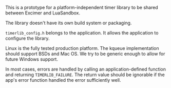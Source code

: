This is a prototype for a platform-independent timer library to be shared
between Excimer and LuaSandbox.

The library doesn't have its own build system or packaging.

`timerlib_config.h` belongs to the application. It allows the application to
configure the library.

Linux is the fully tested production platform. The kqueue implementation should
support BSDs and Mac OS. We try to be generic enough to allow for future Windows
support.

In most cases, errors are handled by calling an application-defined function and
returning `TIMERLIB_FAILURE`. The return value should be ignorable if the app's
error function handled the error sufficiently well.
